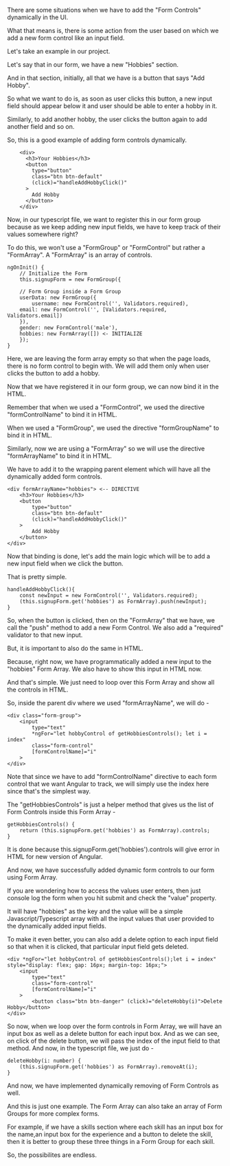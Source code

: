 There are some situations when we have to add the "Form Controls" dynamically in the UI.

What that means is, there is some action from the user based on which we add a new form control like an input field.

Let's take an example in our project.

Let's say that in our form, we have a new "Hobbies" section. 

And in that section, initially, all that we have is a button that says "Add Hobby".

So what we want to do is, as soon as user clicks this button, a new input field should appear below it and user should be able to enter a hobby in it.

Similarly, to add another hobby, the user clicks the button again to add another field and so on.

So, this is a good example of adding form controls dynamically.

        <div>
          <h3>Your Hobbies</h3>
          <button 
            type="button" 
            class="btn btn-default"
            (click)="handleAddHobbyClick()"
          >
            Add Hobby
          </button>
        </div>

Now, in our typescript file, we want to register this in our form group because as we keep adding new input fields, we have to keep track of their values somewhere right?

To do this, we won't use a "FormGroup" or "FormControl" but rather a "FormArray". A "FormArray" is an array of controls.

    ngOnInit() {
        // Initialize the Form
        this.signupForm = new FormGroup({

        // Form Group inside a Form Group
        userData: new FormGroup({
            username: new FormControl('', Validators.required),
        email: new FormControl('', [Validators.required, Validators.email])
        }),
        gender: new FormControl('male'),
        hobbies: new FormArray([]) <- INITIALIZE
        });
    }

Here, we are leaving the form array empty so that when the page loads, there is no form control to begin with. We will add them only when user clicks the button to add a hobby.

Now that we have registered it in our form group, we can now bind it in the HTML.

Remember that when we used a "FormControl", we used the directive "formControlName" to bind it in HTML.

When we used a "FormGroup", we used the directive "formGroupName" to bind it in HTML.

Similarly, now we are using a "FormArray" so we will use the directive "formArrayName" to bind it in HTML.

We have to add it to the wrapping parent element which will have all the dynamically added form controls.

    <div formArrayName="hobbies"> <-- DIRECTIVE
        <h3>Your Hobbies</h3>
        <button 
            type="button" 
            class="btn btn-default"
            (click)="handleAddHobbyClick()"
        >
            Add Hobby
        </button>
    </div>

Now that binding is done, let's add the main logic which will be to add a new input field when we click the button.

That is pretty simple.

    handleAddHobbyClick(){
        const newInput = new FormControl('', Validators.required);
        (this.signupForm.get('hobbies') as FormArray).push(newInput);
    }

So, when the button is clicked, then on the "FormArray" that we have, we call the "push" method to add a new Form Control. We also add a "required" validator to that new input.

But, it is important to also do the same in HTML.

Because, right now, we have programmatically added a new input to the "hobbies" Form Array. We also have to show this input in HTML now.

And that's simple. We just need to loop over this Form Array and show all the controls in HTML.

So, inside the parent div where we used "formArrayName", we will do -

    <div class="form-group">
        <input 
            type="text" 
            *ngFor="let hobbyControl of getHobbiesControls(); let i = index"
            class="form-control"
            [formControlName]="i"
        >
    </div>

Note that since we have to add "formControlName" directive to each form control that we want Angular to track, we will simply use the index here since that's the simplest way.

The "getHobbiesControls" is just a helper method that gives us the list of Form Controls inside this Form Array - 

    getHobbiesControls() {
        return (this.signupForm.get('hobbies') as FormArray).controls;
    }

It is done because this.signupForm.get('hobbies').controls will give error in HTML for new version of Angular.

And now, we have successfully added dynamic form controls to our form using Form Array.

If you are wondering how to access the values user enters, then just console log the form when you hit submit and check the "value" property.

It will have "hobbies" as the key and the value will be a simple Javascript/Typescript array with all the input values that user provided to the dynamically added input fields.

To make it even better, you can also add a delete option to each input field so that when it is clicked, that particular input field gets deleted.

    <div *ngFor="let hobbyControl of getHobbiesControls();let i = index" style="display: flex; gap: 16px; margin-top: 16px;">
        <input 
            type="text"
            class="form-control"
            [formControlName]="i"
        >
            <button class="btn btn-danger" (click)="deleteHobby(i)">Delete Hobby</button>
    </div>

So now, when we loop over the form controls in Form Array, we will have an input box as well as a delete button for each input box. And as we can see, on click of the delete button, we will pass the index of the input field to that method. And now, in the typescript file, we just do -

    deleteHobby(i: number) {
        (this.signupForm.get('hobbies') as FormArray).removeAt(i);
    }

And now, we have implemented dynamically removing of Form Controls as well.

And this is just one example. The Form Array can also take an array of Form Groups for more complex forms.

For example, if we have a skills section where each skill has an input box for the name,an input box for the experience and a button to delete the skill, then it is better to group these three things in a Form Group for each skill.

So, the possibilites are endless.